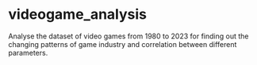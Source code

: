 # videogame_analysis
Analyse the dataset of video games from 1980 to 2023 for finding out the changing patterns of game industry and correlation between different parameters. 
